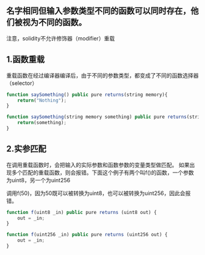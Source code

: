 ## 名字相同但输入参数类型不同的函数可以同时存在，他们被视为不同的函数。

注意，solidity不允许修饰器（modifier）重载

## 1.函数重载
重载函数在经过编译器编译后，由于不同的参数类型，都变成了不同的函数选择器（selector）
```js
function saySomething() public pure returns(string memory){
    return("Nothing");
}

function saySomething(string memory something) public pure returns(string memory){
    return(something);
}
```

## 2.实参匹配
在调用重载函数时，会把输入的实际参数和函数参数的变量类型做匹配。 如果出现多个匹配的重载函数，则会报错。下面这个例子有两个叫f()的函数，一个参数为uint8，另一个为uint256

调用f(50)，因为50既可以被转换为uint8，也可以被转换为uint256，因此会报错。
```js
function f(uint8 _in) public pure returns (uint8 out) {
    out = _in;
}

function f(uint256 _in) public pure returns (uint256 out) {
    out = _in;
}
```